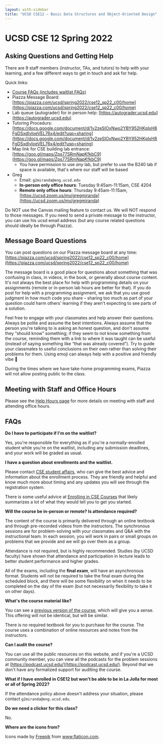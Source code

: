 ```yaml
---
layout: with-sidebar
title: "UCSD CSE12 – Basic Data Structures and Object-Oriented Design"
---
```

# UCSD CSE 12 Spring 2022
## Asking Questions and Getting Help

There are 9 staff members (instructor, TAs, and tutors) to help with your
learning, and a few different ways to get in touch and ask for help.

Quick links:

- [Course FAQs (includes waitlist FAQs)](#faq)
- Piazza Message Board: [https://piazza.com/ucsd/spring2022/cse12_sp22_c00/home](https://piazza.com/ucsd/spring2022/cse12_sp22_c00/home)
- Lab queue (autograder) for in person help: [https://autograder.ucsd.edu](https://autograder.ucsd.edu)
- Tutoring Procedurs: [https://docs.google.com/document/d/1v2zeSIOxNwo2YBY952HKplxH8FgDSxdIvIoeVEL76x4/edit?usp=sharing](https://docs.google.com/document/d/1v2zeSIOxNwo2YBY952HKplxH8FgDSxdIvIoeVEL76x4/edit?usp=sharing)
- Map link for CSE building lab entrance: [https://goo.gl/maps/Zps77SRmNapKfkbC9](https://goo.gl/maps/Zps77SRmNapKfkbC9)
  - You have permission to use _any_ lab, but prefer to use the B240 lab if space is available, that's where our staff will be based
- Greg
  - Email: `g2miranda@eng.ucsd.edu`
  - **In-person only office hours**: Tuesday 9:45am-11:15am, CSE 4204
  - **Remote only office hours**: Thursday 9:45am-11:15am, [https://ucsd.zoom.us/my/gregmiranda](https://ucsd.zoom.us/my/gregmiranda)

Do NOT use the Canvas mailing feature to contact us. We will NOT respond to those
messages. If you need to send a private message to the instructor, you can use his ucsd email
address (but any course related questions should ideally be through Piazza).

## Message Board Questions

You can post questions on our Piazza message board at any time:
[https://piazza.com/ucsd/spring2022/cse12_sp22_c00/home](https://piazza.com/ucsd/spring2022/cse12_sp22_c00/home)

The message board is a good place for questions about something that was
confusing in class, in videos, in the book, or generally about course content.
It's not always the best place for help with programming details on your
assignments (remote or in-person lab hours are better for that). If you do post
for help with a programming assignment, we ask that you use good judgment in how
much code you share – sharing too much as part of your question could harm
others' learning if they aren't expecting to see parts of a solution. 

Feel free to engage with your classmates and help answer their questions. Always
be polite and assume the best intentions. Always assume that the person you're
talking to is asking an honest question, and don't assume they “should know”
something; if they seem to not know something from the course, reminding them
with a link to where it was taught can be useful (instead of saying something
like “that was already covered”). Try to guide your classmates to useful
conclusions on their own rather than solving their problems for them. Using
emoji can always help with a positive and friendly vibe 🙂

During the times where we have take-home programming exams, Piazza will not
allow posting public to the class.

## Meeting with Staff and Office Hours
Please see the [Help Hours page](/help-hours.html) for more details on meeting 
with staff and attending office hours.


<a name="faq"></a>
## FAQs

**Do I have to participate if I'm on the waitlist?**

Yes, you're responsible for everything as if you're a normally-enrolled student
while you're on the waitlist, including any submission deadlines, and your work
will be graded as usual.

**I have a question about enrollments and the waitlist.**

Please contact [CSE student
affairs](https://cse.ucsd.edu/undergraduate/undergraduate/advising/cse-student-affairs-office-hours),
who can give the best advice and information about the enrollment process. They
are friendly and helpful and know much more about timing and any updates you
will see through the registration system.

There is some useful advice at [Enrolling in CSE
Courses](https://cse.ucsd.edu/undergraduate/courses/enrolling-cse-courses) that
likely summarizes a lot of what they would tell you to get you started.

**Will the course be in-person or remote? Is attendance required?**

The content of the course is primarily delivered through an online textbook and
through pre-recorded videos from the instructors. The synchronous sessions are
for problem-solving with your classmates and Q&A with the instructional team.
In each session, you will work in pairs or small groups on problems that we
provide and we will go over them as a group.

Attendance is not required, but is highly recommended. Studies (by UCSD faculty)
have shown that attendance and participation in lecture leads to better
student performance and higher grades.

All of the exams, including the **final exam**, will have an asynchronous format. 
Students will not be required to take the final exam during the scheduled block, 
and there will be some flexibility on when it needs to be completed on the day of 
the exam (but not necessarily flexibility to take it on other days). 

**What's the course material like?**

You can see a [previous version of the
course](https://ucsd-cse12-sp21.github.io/), which will give you a sense. This
offering will not be identical, but will be similar.

There is no required textbook for you to purchase for the course. The course uses a combination of online resources and notes from the instructors.

**Can I audit the course?**

You can use all the public resources on this website, and if you're a UCSD
community member, you can view all the podcasts for the problem sessions at
[https://podcast.ucsd.edu/](https://podcast.ucsd.edu/). Beyond that we don't
have any formalized support for auditing the course.


**What if I have enrolled in CSE12 but won't be able to be in La Jolla for most
or all of Spring 2022?**

If the attendance policy above doesn't address your situation, please contact
`g2miranda@eng.ucsd.edu`.

**Do we need a clicker for this class?**

No.

**Where are the icons from?**

Icons made by <a href="https://www.freepik.com" title="Freepik">Freepik</a> from <a href="https://www.flaticon.com/" title="Flaticon">www.flaticon.com</a>.
